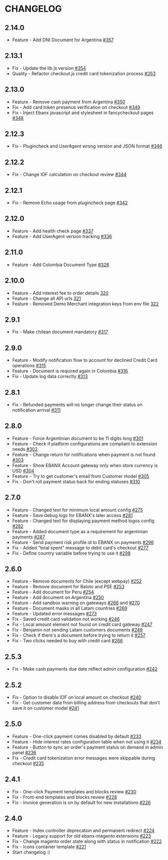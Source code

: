 # CHANGELOG
## 2.14.0
* Feature  - Add DNI Document for Argentina [#357](https://github.com/ebanx/magento-gateway-ebanx/pull/357)

## 2.13.1
* Fix     - Update the lib js version [#354](https://github.com/ebanx/magento-gateway-ebanx/pull/354)
* Quality - Refactor checkout.js credit card tokenization process [#353](https://github.com/ebanx/magento-gateway-ebanx/pull/353)

## 2.13.0
* Feature - Remove cash payment from Argentina [#350](https://github.com/ebanx/magento-gateway-ebanx/pull/350)
* Fix     - Add card token presence verification on checkout [#349](https://github.com/ebanx/magento-gateway-ebanx/pull/349)
* Fix     - Inject Ebanx javascript and stylesheet in fancycheckout pages [#348](https://github.com/ebanx/magento-gateway-ebanx/pull/346)

## 2.12.3
* Fix - Plugincheck and UserAgent wrong version and JSON format [#346](https://github.com/ebanx/magento-gateway-ebanx/pull/346)

## 2.12.2
* Fix - Change IOF calculation on checkout review [#344](https://github.com/ebanx/magento-gateway-ebanx/pull/344)

## 2.12.1
* Fix - Remove Echo usage from plugincheck page [#342](https://github.com/ebanx/magento-gateway-ebanx/pull/342) 

## 2.12.0
* Feature - Add health check page [#337](https://github.com/ebanx/magento-gateway-ebanx/pull/337)
* Feature - Add UserAgent version tracking [#336](https://github.com/ebanx/magento-gateway-ebanx/pull/336) 

## 2.11.0
* Feature - Add Colombia Document Type [#328](https://github.com/ebanx/magento-gateway-ebanx/pull/328)

## 2.10.0
* Feature - Add interest fee to order details [320](https://github.com/ebanx/magento-gateway-ebanx/pull/320)
* Feature - Change all API urls [321](https://github.com/ebanx/magento-gateway-ebanx/pull/321)
* Feature - Removed Demo Merchant integration keys from env file [322](https://github.com/ebanx/magento-gateway-ebanx/pull/322)

## 2.9.1
* Fix - Make chilean document mandatory [#317](https://github.com/ebanx/magento-gateway-ebanx/pull/317)

## 2.9.0
* Feature - Modify notification flow to account for declined Credit Card operations [#315](https://github.com/ebanx/magento-gateway-ebanx/pull/315)
* Feature - Document is required again in Colombia [#316](https://github.com/ebanx/magento-gateway-ebanx/pull/316)
* Fix - Update log data correctly [#313](https://github.com/ebanx/magento-gateway-ebanx/pull/313)

## 2.8.1
* Fix - Refunded payments will no longer change their status on notification arrival [#311](https://github.com/ebanx/magento-gateway-ebanx/pull/311)

## 2.8.0
* Feature - Force Argentinian document to be 11 digits long [#301](https://github.com/ebanx/magento-gateway-ebanx/pull/301)
* Feature - Check if platform configurations are compliant to extension needs [#302](https://github.com/ebanx/magento-gateway-ebanx/pull/302)
* Feature - Change return for notifications when payment is not found [#303](https://github.com/ebanx/magento-gateway-ebanx/pull/303)
* Feature - Show EBANX Account gateway only when store currency is USD [#304](https://github.com/ebanx/magento-gateway-ebanx/pull/304)
* Feature - Try to get customer's email from Customer model [#305](https://github.com/ebanx/magento-gateway-ebanx/pull/305)
* Fix - Don't roll payment status back for ending statuses [#310](https://github.com/ebanx/magento-gateway-ebanx/pull/310)

## 2.7.0
* Feature - Changed text for minimum local amount config [#275](https://github.com/ebanx/magento-gateway-ebanx/pull/275)
* Feature - Save debug logs for EBANX's later access [#281](https://github.com/ebanx/magento-gateway-ebanx/pull/281)
* Feature - Changed text for displaying payment method logos config [#282](https://github.com/ebanx/magento-gateway-ebanx/pull/282)
* Feature - Added document type as a requirement for argentinian payments [#287](https://github.com/ebanx/magento-gateway-ebanx/pull/287)
* Feature - Send payment risk profile id to EBANX on payments [#296](https://github.com/ebanx/magento-gateway-ebanx/pull/296)
* Fix - Added "total spent" message to debit card's checkout [#277](https://github.com/ebanx/magento-gateway-ebanx/pull/277)
* Fix - Define country variable before trying to use it [#298](https://github.com/ebanx/magento-gateway-ebanx/pull/298)

## 2.6.0
* Feature - Remove documents for Chile (except webpay) [#252](https://github.com/ebanx/magento-gateway-ebanx/pull/252)
* Feature - Remove document for Baloto and PSE [#253](https://github.com/ebanx/magento-gateway-ebanx/pull/253)
* Feature - Add document for Peru [#254](https://github.com/ebanx/magento-gateway-ebanx/pull/254)
* Feature - Add document on Argentina [#250](https://github.com/ebanx/magento-gateway-ebanx/pull/250)
* Feature - Add sandbox warning on gateways [#268](https://github.com/ebanx/magento-gateway-ebanx/pull/268) and [#270](https://github.com/ebanx/magento-gateway-ebanx/pull/270)
* Feature - Document masks in all Latam countries [#269](https://github.com/ebanx/magento-gateway-ebanx/pull/269)
* Feature - Updated error messages [#273](https://github.com/ebanx/magento-gateway-ebanx/pull/273)
* Fix - Saved credit card validation not working [#246](https://github.com/ebanx/magento-gateway-ebanx/pull/246)
* Fix - Local amount element not found on credit card gateway [#247](https://github.com/ebanx/magento-gateway-ebanx/pull/247)
* Fix - Benjamin not sending Latam customers documents [#249](https://github.com/ebanx/magento-gateway-ebanx/pull/249)
* Fix - Check if there's a document before trying to return it [#257](https://github.com/ebanx/magento-gateway-ebanx/pull/257)
* Fix - Two clicks needed to buy with credit card [#266](https://github.com/ebanx/magento-gateway-ebanx/pull/266)

## 2.5.3
* Fix - Make cash payments due date reflect admin configuration [#242](https://github.com/ebanx/magento-gateway-ebanx/pull/242)

## 2.5.2
* Fix - Option to disable IOF on local amount on checkout [#240](https://github.com/ebanx/magento-gateway-ebanx/pull/240)
* Fix - Get customer data from billing address from checkouts that don't save it on customer model [#241](https://github.com/ebanx/magento-gateway-ebanx/pull/241)

## 2.5.0
* Feature - One-click payment comes disabled by default [#233](https://github.com/ebanx/magento-gateway-ebanx/pull/233)
* Feature - Hide interest rates configuration table when not using it [#234](https://github.com/ebanx/magento-gateway-ebanx/pull/234)
* Feature - Button to sync an order's payment status on demand in admin panel [#236](https://github.com/ebanx/magento-gateway-ebanx/pull/236)
* Fix - Credit card tokenization error messages were skippable during checkout [#235](https://github.com/ebanx/magento-gateway-ebanx/pull/235)

## 2.4.1
* Fix - One-click Payment templates and blocks review [#230](https://github.com/ebanx/magento-gateway-ebanx/pull/230)
* Fix - Front-end templates and blocks review [#228](https://github.com/ebanx/magento-gateway-ebanx/pull/228)
* Fix - Invoice generation is on by default for new installations [#226](https://github.com/ebanx/magento-gateway-ebanx/pull/226)

## 2.4.0
* Feature - Index controller deprecation and permanent redirect [#224](https://github.com/ebanx/magento-gateway-ebanx/pull/224)
* Feature - Legacy support for old ebanx-magento extensions [#223](https://github.com/ebanx/magento-gateway-ebanx/pull/223)
* Fix - Change magento order state along with status in notification [#222](https://github.com/ebanx/magento-gateway-ebanx/pull/222)
* Fix - Icons container template [#221](https://github.com/ebanx/magento-gateway-ebanx/pull/221)
* Start changelog :)
